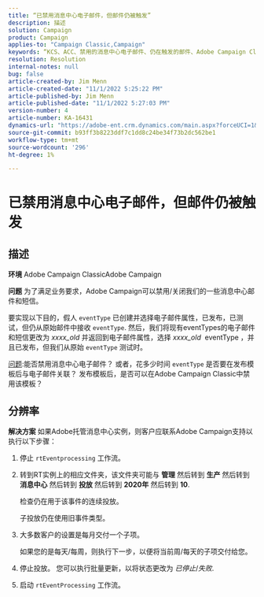 ```yaml
---
title: “已禁用消息中心电子邮件，但邮件仍被触发”
description: 描述
solution: Campaign
product: Campaign
applies-to: "Campaign Classic,Campaign"
keywords: “KCS、ACC、禁用的消息中心电子邮件、仍在触发的邮件、Adobe Campaign Classic、Adobe Campaign、疑难解答”
resolution: Resolution
internal-notes: null
bug: false
article-created-by: Jim Menn
article-created-date: "11/1/2022 5:25:22 PM"
article-published-by: Jim Menn
article-published-date: "11/1/2022 5:27:03 PM"
version-number: 4
article-number: KA-16431
dynamics-url: "https://adobe-ent.crm.dynamics.com/main.aspx?forceUCI=1&pagetype=entityrecord&etn=knowledgearticle&id=ded77429-0a5a-ed11-9561-6045bd006a22"
source-git-commit: b93ff3b8223ddf7c1dd8c24be34f73b2dc562be1
workflow-type: tm+mt
source-wordcount: '296'
ht-degree: 1%

---
```


# 已禁用消息中心电子邮件，但邮件仍被触发

## 描述


<b>环境</b>
Adobe Campaign ClassicAdobe Campaign

<b>问题</b>
为了满足业务要求，Adobe Campaign可以禁用/关闭我们的一些消息中心邮件和短信。

要实现以下目的，假人 `eventType` 已创建并选择电子邮件属性，已发布，已测试，但仍从原始邮件中接收 `eventType`.
然后，我们将现有eventTypes的电子邮件和短信更改为 *xxxx_old* 并返回到电子邮件属性，选择 *xxxx_old*  eventType ，并且已发布，但我们从原始 `eventType` 测试时。

<u>问题</u>:能否禁用消息中心电子邮件？
或者，花多少时间 `eventType` 是否要在发布模板后与电子邮件关联？
发布模板后，是否可以在Adobe Campaign Classic中禁用该模板？


## 分辨率


<b>解决方案</b>
如果Adobe托管消息中心实例，则客户应联系Adobe Campaign支持以执行以下步骤：

1. 停止 `rtEventprocessing` 工作流。
2. 转到RT实例上的相应文件夹，该文件夹可能与 <b>管理</b> 然后转到 <b>生产</b> 然后转到 <b>消息中心</b> 然后转到 <b>投放</b> 然后转到 <b>2020年</b> 然后转到 <b>10</b>.

   检查仍在用于该事件的连续投放。

   子投放仍在使用旧事件类型。
3. 大多数客户的设置是每月交付一个子项。

   如果您的是每天/每周，则执行下一步，以便将当前周/每天的子项交付给您。
4. 停止投放。 您可以执行批量更新，以将状态更改为 *已停止*/*失败*.
5. 启动 `rtEventProcessing` 工作流。

